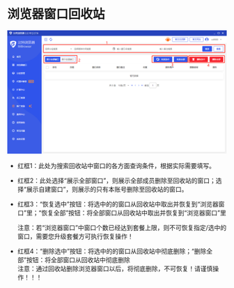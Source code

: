 # 浏览器窗口回收站

![](<../.gitbook/assets/1 (3).png>)

* 红框1：此处为搜索回收站中窗口的各方面查询条件，根据实际需要填写。
* 红框2：此处选择“展示全部窗口”，则展示全部成员删除至回收站的窗口；选择“展示自建窗口”，则展示的只有本账号删除至回收站的窗口。
*   红框3：“恢复选中”按钮：将选中的的窗口从回收站中取出并恢复到“浏览器窗口”里；“恢复全部”按钮：将全部窗口从回收站中取出并恢复到“浏览器窗口”里

    注意：若“浏览器窗口”中窗口个数已经达到套餐上限，则不可恢复指定/选中的窗口，需要您升级套餐方可执行恢复操作！
* 红框4：“删除选中”按钮：将选中的的窗口从回收站中彻底删除；“删除全部”按钮：将全部窗口从回收站中彻底删除\
  注意：通过回收站删除浏览器窗口以后，将彻底删除，不可恢复！请谨慎操作！！！

